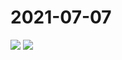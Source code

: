 # 2021-07-07

<page-tags text="发布于：2021-07-07"></page-tags>


<image-container>
  <img preview="0" src="http://wangleant.com/turtle-source/IMG_20210707_225524.jpg"/>
</image-container>
<image-container>
  <img preview="0" src="http://wangleant.com/turtle-source/IMG_20210707_233014.jpg"/>
</image-container>